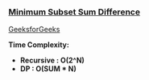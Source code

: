 ### [Minimum Subset Sum Difference](https://www.youtube.com/watch?v=-GtpxG6l_Mc&list=PL_z_8CaSLPWekqhdCPmFohncHwz8TY2Go&index=10)   
[GeeksforGeeks](https://www.geeksforgeeks.org/partition-a-set-into-two-subsets-such-that-the-difference-of-subset-sums-is-minimum/)   

**Time Complexity:**   
* **Recursive : O(2^N)**   
* **DP : O(SUM * N)**   

